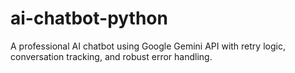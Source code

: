 # ai-chatbot-python
A professional AI chatbot using Google Gemini API with retry logic, conversation tracking, and robust error handling.
